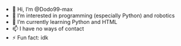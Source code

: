 - 👋 Hi, I’m @Dodo99-max
- 👀 I’m interested in programming (especially Python) and robotics
- 🌱 I’m currently learning Python and HTML
- 📫 I have no ways of contact
- ⚡ Fun fact: idk

<!---
Dodo99-max/Dodo99-max is a ✨ special ✨ repository because its `README.md` (this file) appears on your GitHub profile.
You can click the Preview link to take a look at your changes.
--->
